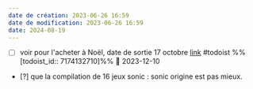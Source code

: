 ```yaml
---
date de création: 2023-06-26 16:59
date de modification: 2023-06-26 16:59
date: 2024-08-19
---
```

- [ ] voir pour l'acheter à Noël, date de sortie 17 octobre   [link](https://todoist.com/showTask?id=7174132710) #todoist %%[todoist_id:: 7174132710]%% 📅 2023-12-10
- [?] que la compilation de 16 jeux sonic : sonic origine est pas mieux.